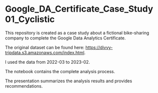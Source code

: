 # Google_DA_Certificate_Case_Study01_Cyclistic
This repository is created as a case study about a fictional bike-sharing company to complete the Google Data Analytics Certificate.

The original dataset can be found here: https://divvy-tripdata.s3.amazonaws.com/index.html.

I used the data from 2022-03 to 2023-02.

The notebook contains the complete analysis process.

The presentation summarizes the analysis results and provides recommendations.
